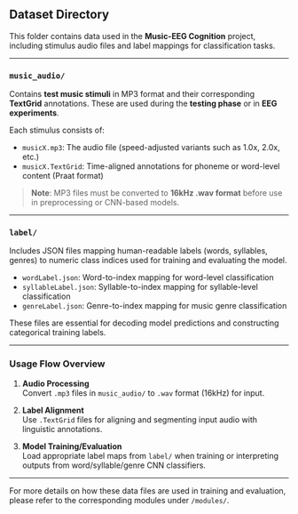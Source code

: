 ## Dataset Directory

This folder contains data used in the **Music-EEG Cognition** project, including stimulus audio files and label mappings for classification tasks.

---

### `music_audio/`  
Contains **test music stimuli** in MP3 format and their corresponding **TextGrid** annotations. These are used during the **testing phase** or in **EEG experiments**.

Each stimulus consists of:
- `musicX.mp3`: The audio file (speed-adjusted variants such as 1.0x, 2.0x, etc.)
- `musicX.TextGrid`: Time-aligned annotations for phoneme or word-level content (Praat format)

> **Note**: MP3 files must be converted to **16kHz .wav format** before use in preprocessing or CNN-based models.

---

### `label/`  
Includes JSON files mapping human-readable labels (words, syllables, genres) to numeric class indices used for training and evaluating the model.

- `wordLabel.json`: Word-to-index mapping for word-level classification  
- `syllableLabel.json`: Syllable-to-index mapping for syllable-level classification  
- `genreLabel.json`: Genre-to-index mapping for music genre classification

These files are essential for decoding model predictions and constructing categorical training labels.

---

### Usage Flow Overview

1. **Audio Processing**  
   Convert `.mp3` files in `music_audio/` to `.wav` format (16kHz) for input.

2. **Label Alignment**  
   Use `.TextGrid` files for aligning and segmenting input audio with linguistic annotations.

3. **Model Training/Evaluation**  
   Load appropriate label maps from `label/` when training or interpreting outputs from word/syllable/genre CNN classifiers.

---

For more details on how these data files are used in training and evaluation, please refer to the corresponding modules under `/modules/`.
